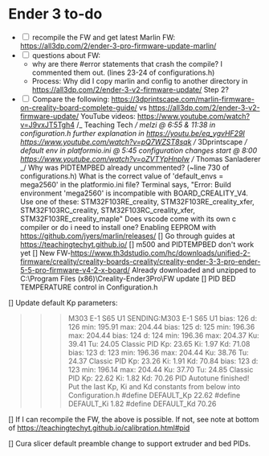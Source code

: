 # Ender 3 to-do

- <input type="checkbox"> recompile the FW and get latest Marlin FW: https://all3dp.com/2/ender-3-pro-firmware-update-marlin/
- <input type="checkbox"> questions about FW:
  - why are there #error statements that crash the compile? I commented them out. (lines 23-24 of configurations.h)
  - Process: Why did I copy marlin and config to another directory in https://all3dp.com/2/ender-3-v2-firmware-update/ Step 2?
- <input type="checkbox"> Compare the following:
  https://3dprintscape.com/marlin-firmware-on-creality-board-complete-guide/ vs https://all3dp.com/2/ender-3-v2-firmware-update/
  YouTube videos:
  https://www.youtube.com/watch?v=J9vxJT5Tgh4 /_ Teaching Tech _/
  melzi @ 6:55 & 11:38 in configuration.h
  further explanation in https://youtu.be/eq_ygvHF29I https://www.youtube.com/watch?v=pQ7WZST8sqk /_ 3Dprintscape _/
  default env in platformio.ini @ 5:45
  configuration changes start @ 8:00
  https://www.youtube.com/watch?v=oZVTYpHnpIw /_ Thomas Sanladerer _/
  Why was PIDTEMPBED already uncommented? (~line 730 of configurations.h)
  What is the correct value of 'default_envs = mega2560' in the platformio.ini file?
  Terminal says, "Error: Build environment 'mega2560' is incompatible with BOARD_CREALITY_V4. Use one of these: STM32F103RE_creality, STM32F103RE_creality_xfer, STM32F103RC_creality, STM32F103RC_creality_xfer, STM32F103RE_creality_maple"
  Does vscode come with its own c compiler or do i need to install one?
  Enabling EEPROM with https://github.com/jyers/marlin/releases/
  [] Go through guides at https://teachingtechyt.github.io/
  [] m500 and PIDTEMPBED don't work yet
  [] New FW-https://www.th3dstudio.com/hc/downloads/unified-2-firmware/creality/creality-boards-creality/creality-ender-3-3-pro-ender-5-5-pro-firmware-v4-2-x-board/
  Already downloaded and unzipped to C:\Program Files (x86)\Creality-Ender3Pro\FW update
  [] PID BED TEMPERATURE control in Configuration.h

[] Update default Kp parameters:

> > > M303 E-1 S65 U1
> > > SENDING:M303 E-1 S65 U1
> > > bias: 126 d: 126 min: 195.91 max: 204.44
> > > bias: 125 d: 125 min: 196.36 max: 204.44
> > > bias: 124 d: 124 min: 196.36 max: 204.37 Ku: 39.41 Tu: 24.05
> > > Classic PID
> > > Kp: 23.65 Ki: 1.97 Kd: 71.08
> > > bias: 123 d: 123 min: 196.36 max: 204.44 Ku: 38.76 Tu: 24.37
> > > Classic PID
> > > Kp: 23.26 Ki: 1.91 Kd: 70.84
> > > bias: 123 d: 123 min: 196.14 max: 204.44 Ku: 37.70 Tu: 24.85
> > > Classic PID
> > > Kp: 22.62 Ki: 1.82 Kd: 70.26
> > > PID Autotune finished! Put the last Kp, Ki and Kd constants from below into Configuration.h
> > > #define DEFAULT_Kp 22.62
> > > #define DEFAULT_Ki 1.82
> > > #define DEFAULT_Kd 70.26

[] If I can recompile the FW, the above is possible. If not, see note at bottom of https://teachingtechyt.github.io/calibration.html#pid

[] Cura slicer default preamble change to support extruder and bed PIDs.
